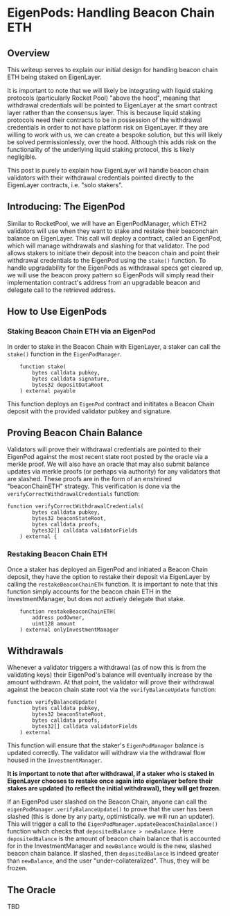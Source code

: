 
# EigenPods: Handling Beacon Chain ETH

## Overview

This writeup serves to explain our initial design for handling beacon chain ETH being staked on EigenLayer.

It is important to note that we will likely be integrating with liquid staking protocols (particularly Rocket Pool) "above the hood", meaning that withdrawal credentials will be pointed to EigenLayer at the smart contract layer rather than the consensus layer. This is because liquid staking protocols need their contracts to be in possession of the withdrawal credentials in order to not have platform risk on EigenLayer. If they are willing to work with us, we can create a bespoke solution, but this will likely be solved permissionlessly, over the hood. Although this adds risk on the functionality of the underlying liquid staking protocol, this is likely negligible.

This post is purely to explain how EigenLayer will handle beacon chain validators with their withdrawal credentials pointed directly to the EigenLayer contracts, i.e. "solo stakers".

## Introducing: The EigenPod

Similar to RocketPool, we will have an EigenPodManager, which ETH2 validators will use when they want to stake and restake their beaconchain balance on EigenLayer. This call will deploy a contract,  called an EigenPod, which will manage withdrawals and slashing for that validator. The pod allows stakers to initiate their deposit into the beacon chain and point their withdrawal credentials to the EigenPod using the `stake()` function.
To handle upgradability for the EigenPods as withdrawal specs get cleared up, we will use the beacon proxy pattern so EigenPods will simply read their implementation contract's address from an upgradable beacon and delegate call to the retrieved address.


## How to Use EigenPods 

### Staking Beacon Chain ETH via an EigenPod
In order to stake in the Beacon Chain with EigenLayer, a staker can call the `stake()` function in the `EigenPodManager`. 
```solidity
    function stake(
        bytes calldata pubkey, 
        bytes calldata signature, 
        bytes32 depositDataRoot
    ) external payable
```
This function deploys an `EigenPod` contract and inititates a Beacon Chain deposit with the provided validator pubkey and signature.  

## Proving Beacon Chain Balance
Validators will prove their withdrawal credentials are pointed to their EigenPod against the most recent state root posted by the oracle via a merkle proof. We will also have an oracle that may also submit balance updates via merkle proofs (or perhaps via authority) for any validators that are slashed. These proofs are in the form of an enshrined "beaconChainETH" strategy.  This verification is done via the `verifyCorrectWithdrawalCredentials` function:

```solidity
function verifyCorrectWithdrawalCredentials(
        bytes calldata pubkey, 
        bytes32 beaconStateRoot, 
        bytes calldata proofs, 
        bytes32[] calldata validatorFields
    ) external {
```
### Restaking Beacon Chain ETH
Once a staker has deployed an EigenPod and initiated a Beacon Chain deposit, they have the option to restake their deposit via EigenLayer by calling the `restakeBeaconChainETH` function.  It is important to note that this function simply accounts for the beacon chain ETH in the InvestmentManager, but does not actively delegate that stake.  

```solidity
    function restakeBeaconChainETH(
        address podOwner, 
        uint128 amount
    ) external onlyInvestmentManager
```

## Withdrawals

Whenever a validator triggers a withdrawal (as of now this is from the validating keys) their EigenPod's balance will eventually increase by the amount withdrawn. At that point, the validator will prove their withdrawal against the beacon chain state root via the `verifyBalanceUpdate` function:
```solidity
function verifyBalanceUpdate(
        bytes calldata pubkey, 
        bytes32 beaconStateRoot, 
        bytes calldata proofs, 
        bytes32[] calldata validatorFields
    ) external
```
This function will ensure that the staker's `EigenPodManager` balance is updated correctly.  The validator will withdraw via the withdrawal flow housed in the `InvestmentManager`.  

**It is important to note that after withdrawal, if a staker who is staked in EigenLayer chooses to restake once again into eigenlayer before their stakes are updated (to reflect the initial withdrawal), they will get frozen.**

If an EigenPod user slashed on the Beacon Chain, anyone can call the `eigenPodManager.verifyBalanceUpdate()` to prove that the user has been slashed (this is done by any party, optimistically. we will run an updater). This will trigger a call to the `EigenPodManager.updateBeaconChainBalance()` function which checks that `depositedBalance > newBalance`. Here `depositedBalance` is the amount of beacon chain balance that is accounted for in the InvestmentManager and `newBalance` would is the new, slashed beacon chain balance.  If slashed, then `depositedBalance` is indeed greater than `newBalance`, and the user "under-collateralized". Thus, they will be frozen.  

## The Oracle

TBD
